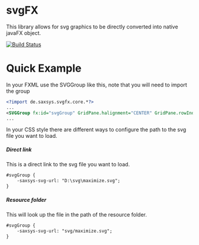 # svgFX
This library allows for svg graphics to be directly converted into native javaFX object.

[![Build Status](https://api.travis-ci.org/Xyanid/svgFX.svg?branch=master)](https://travis-ci.org/Xyanid/svgFX)

# Quick Example

In your FXML use the SVGGroup like this, note that you will need to import the group 
```xml
<?import de.saxsys.svgfx.core.*?>
...
<SVGGroup fx:id="svgGroup" GridPane.halignment="CENTER" GridPane.rowIndex="1" GridPane.valignment="CENTER" />
...
```
In your CSS style there are different ways to configure the path to the svg file you want to load.

##### Direct link
This is a direct link to the svg file you want to load.
```xml
#svgGroup {
	-saxsys-svg-url: "D:\svg\maximize.svg";
}
```
##### Resource folder
This will look up the file in the path of the resource folder.
```xml
#svgGroup {
	-saxsys-svg-url: "svg/maximize.svg";
}
```
